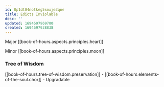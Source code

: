 ```yaml
---
id: 0p1dt04notkeg5smxje3qne
title: Edicts Inviolable
desc: ''
updated: 1694697969700
created: 1694697938838
---
```


Major [[book-of-hours.aspects.principles.heart]]

Minor [[book-of-hours.aspects.principles.moon]]

### Tree of Wisdom

[[book-of-hours.tree-of-wisdom.preservation]] - [[book-of-hours.elements-of-the-soul.chor]] - Upgradable
